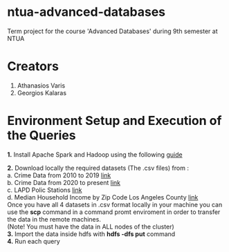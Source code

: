 # ntua-advanced-databases
Term project for the course 'Advanced Databases' during 9th semester at NTUA

# Creators 
1. Athanasios Varis
2. Georgios Kalaras

# Environment Setup and Execution of the Queries
<b>1.</b> Install Apache Spark and Hadoop using the following <a href="https://colab.research.google.com/drive/1pjf3Q6T-Ak2gXzbgoPpvMdfOHd1GqHZG?usp=sharing" target="_blank">guide</a> 

<b>2.</b> Download locally the required datasets (The .csv files) from :   
 a. Crime Data from 2010 to 2019  <a href="https://catalog.data.gov/dataset/crime-data-from-2010-to-2019" target="_blank">link</a>  
 b. Crime Data from 2020 to present <a href = "https://catalog.data.gov/dataset/crime-data-from-2020-to-present" target="_blank">link</a>  
 c. LAPD Polic Stations  <a href = "https://geohub.lacity.org/datasets/lahub::lapd-police-stations/explore" target="_blank">link</a>  
 d. Median Household Income by Zip Code Los Angeles County <a href = "https://www.laalmanac.com/employment/em12c_2015.php" target="_blank">link</a>  
Once you have all 4 datasets in .csv format locally in your machine you can use the <b>scp</b> command in a command promt enviroment in order to transfer the data in the remote machines.   
(Note! You must have the data in ALL nodes of the cluster)  
<b>3.</b> Import the data inside hdfs with <b>hdfs -dfs put</b> command  
<b>4.</b> Run each query
